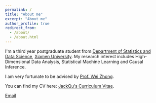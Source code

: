 ```yaml
---
permalink: /
title: "About me"
excerpt: "About me"
author_profile: true
redirect_from: 
  - /about/
  - /about.html
---
```


I'm a third year postgraduate student from [Department of Statistics and Data Science](https://stats.xmu.edu.cn/), [Xiamen University](https://en.xmu.edu.cn/main.htm). My research interest includes High-Dimensional Data Analysis, Statistical Machine Learning and Causal Inference.

I am very fortunate to be advised by [Prof. Wei Zhong](https://scholar.google.com/citations?hl=zh-CN&user=TZE0kMAAAAAJ).

You can find my CV here: [JackQu's Curriculum Vitae](https://jackquu.github.io/JackQu.github.io/assets/Curriculum_Vitae.pdf).

[Email](mailto:zxc214628@163.com)
